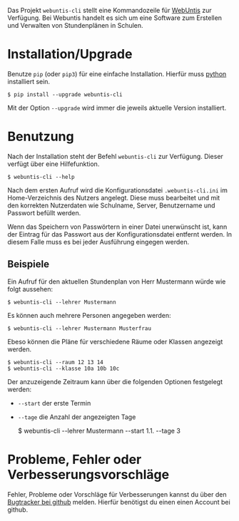Das Projekt `webuntis-cli` stellt eine Kommandozeile
für [WebUntis](https://www.untis.at) zur Verfügung. Bei Webuntis
handelt es sich um eine Software zum Erstellen und Verwalten von
Stundenplänen in Schulen.


Installation/Upgrade
====================

Benutze `pip` (oder `pip3`) für eine einfache Installation. Hierfür muss 
[python](https://www.python.org) installiert sein. 

    $ pip install --upgrade webuntis-cli

Mit der Option `--upgrade` wird immer die jeweils aktuelle Version installiert. 


Benutzung
=========

Nach der Installation steht der Befehl `webuntis-cli` zur Verfügung. Dieser 
verfügt über eine Hilfefunktion.

    $ webuntis-cli --help

Nach dem ersten Aufruf wird die Konfigurationsdatei  `.webuntis-cli.ini` im 
Home-Verzeichnis des Nutzers angelegt. Diese muss bearbeitet und mit den 
korrekten Nutzerdaten wie Schulname, Server, Benutzername und Passwort befüllt 
werden. 

Wenn das Speichern von Passwörtern in einer Datei unerwünscht ist, kann
der Eintrag für das Passwort aus der Konfigurationsdatei entfernt werden. In 
diesem Falle muss es bei jeder Ausführung eingegen werden.

Beispiele
---------

Ein Aufruf für den aktuellen Stundenplan von Herr Mustermann würde wie folgt
aussehen:

    $ webuntis-cli --lehrer Mustermann    

Es können auch mehrere Personen angegeben werden:

    $ webuntis-cli --lehrer Mustermann Musterfrau
    
Ebeso können die Pläne für verschiedene Räume oder Klassen angezeigt werden.

    $ webuntis-cli --raum 12 13 14
    $ webuntis-cli --klasse 10a 10b 10c

Der anzuzeigende Zeitraum kann über die folgenden Optionen festgelegt werden:

- `--start` der erste Termin
- `--tage` die Anzahl der angezeigten Tage


    $ webuntis-cli --lehrer Mustermann --start 1.1. --tage 3


Probleme, Fehler oder Verbesserungsvorschläge
=============================================

Fehler, Probleme oder Vorschläge für Verbesserungen kannst du über den [Bugtracker bei
github](https://github.com/tbs1-bo/webuntis_cli/issues/new) melden. Hierfür 
benötigst du einen einen Account bei github.
